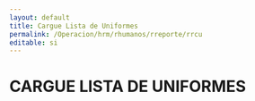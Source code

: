 ```yaml
---
layout: default
title: Cargue Lista de Uniformes
permalink: /Operacion/hrm/rhumanos/rreporte/rrcu
editable: si
---
```


# CARGUE LISTA DE UNIFORMES  
